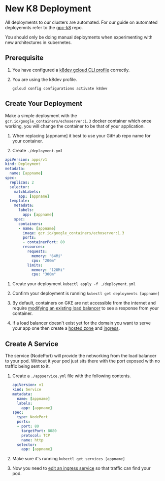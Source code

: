 # New K8 Deployment

All deployments to our clusters are automated.  For our guide on automated deployemnts refer to the [gpc-k8](https://github.com/UWIT-IAM/gcp-k8) repo.

You should only be doing manual deployments when experimenting with new architectures in kubernetes.

## Prerequisite

1. You have configured a [k8dev gcloud CLI profile](new-gcloud-profile.md) correctly.

2. You are using the k8dev profile.

    ```
    gcloud config configurations activate k8dev
    ```

## Create Your Deployment

Make a simple deployment with the `gcr.io/google_containers/echoserver:1.3` docker container which once working, you will change the container to be that of your application.

1. When replacing [appname] it best to use your GitHub repo name for your container.

1. Create `./deployment.yml`

```YAML
apiVersion: apps/v1
kind: Deployment
metadata:
  name: [appname]
spec:
  replicas: 2
  selector:
    matchLabels:
      app: [appname]
  template:
    metadata:
      labels:
        app: [appname]
    spec:
      containers:
      - name: [appname]
        image: gcr.io/google_containers/echoserver:1.3
        ports:
        - containerPort: 80
        resources:
          requests:
            memory: "64Mi"
            cpu: "200m"
          limits:
            memory: "128Mi"
            cpu: "300m"
```

1. Create your deployment `kubectl apply -f ./deployment.yml`

1. Confirm your deployment is running `kubectl get deployments [appname]`

1. By default, containers on GKE are not accessible from the internet and require [modifying an existing load balancer](edit-ingress.md) to see a response from your container.

1. If a load balancer doesn't exist yet for the domain you want to serve your app one then create a [hosted zone](new-hostedzone.md) and [ingress](new-ingress.md).

## Create A Service

The service (NodePort) will provide the networking from the load balancer to your pod.  Without it your pod just sits there with the port exposed with no traffic being sent to it.

1. Create a `./appservice.yml` file with the following contents.

    ```YAML
    apiVersion: v1
    kind: Service
    metadata:
      name: [appname]
      labels:
        app: [appname]
    spec:
      type: NodePort
      ports:
      - port: 80
        targetPort: 8080
        protocol: TCP
        name: http
      selector:
        app: [appname]
    ```

1. Make sure it's running `kubectl get services [appname]`

1. Now you need to [edit an ingress service](edit-ingress.md) so that traffic can find your pod.